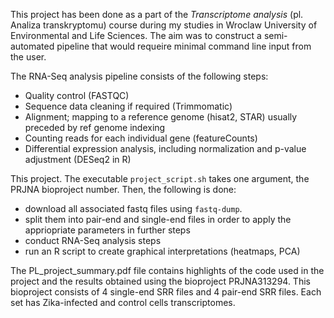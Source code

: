 This project has been done as a part of the _Transcriptome analysis_ (pl. Analiza transkryptomu) course during my studies in Wroclaw University of Environmental and Life Sciences. 
The aim was to construct a semi-automated pipeline that would requeire minimal command line input from the user.

The RNA-Seq analysis pipeline consists of the following steps:
- Quality control (FASTQC)
- Sequence data cleaning if required (Trimmomatic)
- Alignment; mapping to a reference genome (hisat2, STAR) usually preceded by ref genome indexing
- Counting reads for each individual gene (featureCounts)
- Differential expression analysis, including normalization and p-value adjustment (DESeq2 in R)

This project.
The executable `project_script.sh` takes one argument, the PRJNA bioproject number. Then, the following is done:
- download all associated fastq files using `fastq-dump`.
- split them into pair-end and single-end files in order to apply the appriopriate parameters in further steps
- conduct RNA-Seq analysis steps
- run an R script to create graphical interpretations (heatmaps, PCA) 

The PL_project_summary.pdf file contains highlights of the code used in the project 
and the results obtained using the bioproject PRJNA313294.
This bioproject consists of 4 single-end SRR files and 4 pair-end SRR files.
Each set has Zika-infected and control cells transcriptomes.
